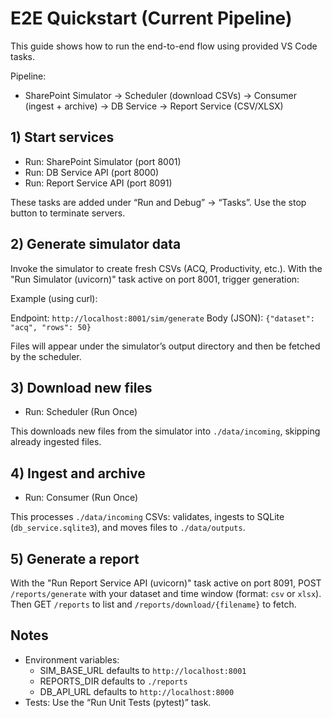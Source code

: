 # E2E Quickstart (Current Pipeline)

This guide shows how to run the end-to-end flow using provided VS Code tasks.

Pipeline:

- SharePoint Simulator → Scheduler (download CSVs) → Consumer (ingest + archive) → DB Service → Report Service (CSV/XLSX)

## 1) Start services

- Run: SharePoint Simulator (port 8001)
- Run: DB Service API (port 8000)
- Run: Report Service API (port 8091)

These tasks are added under “Run and Debug” → “Tasks”. Use the stop button to terminate servers.

## 2) Generate simulator data

Invoke the simulator to create fresh CSVs (ACQ, Productivity, etc.). With the "Run Simulator (uvicorn)" task active on port 8001, trigger generation:

Example (using curl):

Endpoint: `http://localhost:8001/sim/generate`
Body (JSON): `{"dataset": "acq", "rows": 50}`

Files will appear under the simulator’s output directory and then be fetched by the scheduler.

## 3) Download new files

- Run: Scheduler (Run Once)

This downloads new files from the simulator into `./data/incoming`, skipping already ingested files.

## 4) Ingest and archive

- Run: Consumer (Run Once)

This processes `./data/incoming` CSVs: validates, ingests to SQLite (`db_service.sqlite3`), and moves files to `./data/outputs`.

## 5) Generate a report

With the "Run Report Service API (uvicorn)" task active on port 8091, POST `/reports/generate` with your dataset and time window (format: `csv` or `xlsx`). Then GET `/reports` to list and `/reports/download/{filename}` to fetch.

## Notes

- Environment variables:
  - SIM_BASE_URL defaults to `http://localhost:8001`
  - REPORTS_DIR defaults to `./reports`
  - DB_API_URL defaults to `http://localhost:8000`
- Tests: Use the “Run Unit Tests (pytest)” task.
